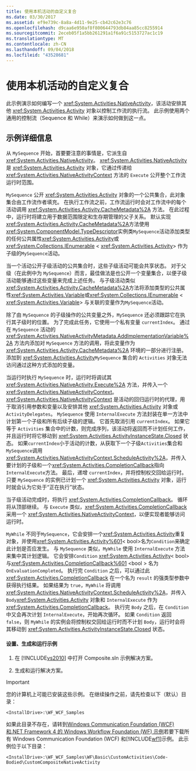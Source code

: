 ```yaml
---
title: 使用本机活动的自定义复合
ms.date: 03/30/2017
ms.assetid: ef9e739c-8a8a-4d11-9e25-cb42c62e3c76
ms.openlocfilehash: d9caa6e950af8f800644793db84aa85cc8255914
ms.sourcegitcommit: 2eceb05f1a5bb261291a1f6a91c5153727ac1c19
ms.translationtype: MT
ms.contentlocale: zh-CN
ms.lasthandoff: 09/04/2018
ms.locfileid: "43528681"
---
```

# <a name="custom-composite-using-native-activity"></a>使用本机活动的自定义复合
此示例演示如何编写一个 <xref:System.Activities.NativeActivity>，该活动安排其他 <xref:System.Activities.Activity> 对象以控制工作流的执行流。 此示例使用两个通用的控制流（Sequence 和 While）来演示如何做到这一点。  
  
## <a name="sample-details"></a>示例详细信息  
 从 `MySequence` 开始，首要要注意的事情是，它派生自 <xref:System.Activities.NativeActivity>。 <xref:System.Activities.NativeActivity> 是 <xref:System.Activities.Activity> 对象，它通过传递给 <xref:System.Activities.NativeActivityContext> 方法的 `Execute` 公开整个工作流运行时范围。  
  
 `MySequence` 公开 <xref:System.Activities.Activity> 对象的一个公共集合，此对象集合由工作流作者填充。 在执行工作流之前，工作流运行时会对工作流中的每个活动调用 <xref:System.Activities.Activity.CacheMetadata%2A> 方法。 在此过程中，运行时将建立用于数据范围限定和生存期管理的父子关系。 默认实现<xref:System.Activities.Activity.CacheMetadata%2A>方法使用<xref:System.ComponentModel.TypeDescriptor>实例类`MySequence`活动添加类型的任何公共属性<xref:System.Activities.Activity>或<xref:System.Collections.IEnumerable> \< <xref:System.Activities.Activity>> 作为子级的`MySequence`活动。  
  
 当一个活动公开子级活动的公共集合时，这些子级活动可能会共享状态。 对于父级（在此例中为 `MySequence`）而言，最佳做法是也公开一个变量集合，以便子级活动能够通过这些变量来完成上述任务。 与子级活动类似<xref:System.Activities.Activity.CacheMetadata%2A>方法将添加类型的公共属性<xref:System.Activities.Variable>或<xref:System.Collections.IEnumerable> \< <xref:System.Activities.Variable>> 与关联的变量作为`MySequence`活动。  
  
 除了由 `MySequence` 的子级操作的公共变量之外，`MySequence` 还必须跟踪它在执行其子级时的位置。 为了完成此任务，它使用一个私有变量 `currentIndex`。 通过在 `MySequence` 活动的 <xref:System.Activities.NativeActivityMetadata.AddImplementationVariable%2A> 方法内添加对 `MySequence` 方法的调用，将此变量作为 <xref:System.Activities.Activity.CacheMetadata%2A> 环境的一部分进行注册。 添加到 <xref:System.Activities.Activity>`MySequence` 集合的 `Activities` 对象无法访问通过这种方式添加的变量。  
  
 当运行时执行 `MySequence` 时，运行时将调试其 <xref:System.Activities.NativeActivity.Execute%2A> 方法，并传入一个 <xref:System.Activities.NativeActivityContext>。 <xref:System.Activities.NativeActivityContext> 是活动的回归运行时的代理，用于取消引用参数和变量以及安排其他 <xref:System.Activities.Activity> 对象或 `ActivityDelegates`。 `MySequence` 使用 `InternalExecute` 方法封装在单一方法中计划第一个子级和所有后续子级的逻辑。 它首先取消引用 `currentIndex`。 如果它等于 `Activities` 集合中的计数，则完成序列，该活动将返回而不计划任何工作，并且运行时将它移动到 <xref:System.Activities.ActivityInstanceState.Closed> 状态。 如果`currentIndex`小于活动的计数，从获取下一个子级`Activities`集合和`MySequence`调用<xref:System.Activities.NativeActivityContext.ScheduleActivity%2A>，并传入要计划的子级和一个<xref:System.Activities.CompletionCallback>指向`InternalExecute`方法。 最后，递增 `currentIndex`，并将控制权交回给运行时。 只要 `MySequence` 的实例已计划一个 <xref:System.Activities.Activity> 对象，运行时就会认为它处于“正在执行”状态。  
  
 当子级活动完成时，将执行 <xref:System.Activities.CompletionCallback>。 循环将从顶部继续。 与 `Execute` 类似，<xref:System.Activities.CompletionCallback> 采用一个 <xref:System.Activities.NativeActivityContext>，以便实现者能够访问运行时。  
  
 `MyWhile` 不同于`MySequence`，它会安排一个<xref:System.Activities.Activity>重复对象，并使用<xref:System.Activities.Activity%601>< bool\>名为`Condition`来确定此计划是否应发生。 与 `MySequence` 类似，`MyWhile` 使用 `InternalExecute` 方法来集中其计划逻辑。 它会安排`Condition` <xref:System.Activities.Activity>< bool\>与<xref:System.Activities.CompletionCallback%601> \<bool > 名为`OnEvaluationCompleted`。 执行完 `Condition` 之后，可以通过此 <xref:System.Activities.CompletionCallback> 在一个名为 `result` 的强类型参数中获得执行结果。 如果结果为 `true`，`MyWhile` 将调用 <xref:System.Activities.NativeActivityContext.ScheduleActivity%2A>，并传入 `Body`<xref:System.Activities.Activity> 对象和 `InternalExecute` 作为 <xref:System.Activities.CompletionCallback>。 执行完 `Body` 之后，在 `Condition` 中又会再次计划 `InternalExecute`，开始再次循环。 如果 `Condition` 返回 `false`，则 `MyWhile` 的实例会将控制权交回给运行时而不计划 `Body`，运行时会将其移动到 <xref:System.Activities.ActivityInstanceState.Closed> 状态。  
  
#### <a name="to-set-up-build-and-run-the-sample"></a>设置、生成和运行示例  
  
1.  在 [!INCLUDE[vs2010](../../../../includes/vs2010-md.md)] 中打开 Composite.sln 示例解决方案。  
  
2.  生成和运行解决方案。  
  
> [!IMPORTANT]
>  您的计算机上可能已安装这些示例。 在继续操作之前，请先检查以下（默认）目录：  
>   
>  `<InstallDrive>:\WF_WCF_Samples`  
>   
>  如果此目录不存在，请转到[Windows Communication Foundation (WCF) 和.NET Framework 4 的 Windows Workflow Foundation (WF) 示例](https://go.microsoft.com/fwlink/?LinkId=150780)若要下载所有 Windows Communication Foundation (WCF) 和[!INCLUDE[wf1](../../../../includes/wf1-md.md)]示例。 此示例位于以下目录：  
>   
>  `<InstallDrive>:\WF_WCF_Samples\WF\Basic\CustomActivities\Code-Bodied\CustomCompositeNativeActivity`